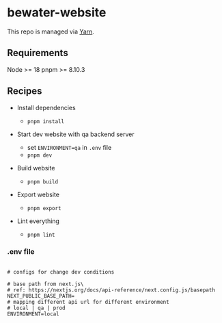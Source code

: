 # bewater-website

This repo is managed via [Yarn](https://yarnpkg.com).

## Requirements
Node >= 18
pnpm >= 8.10.3

## Recipes

* Install dependencies
  * `pnpm install`

* Start dev website with qa backend server
  * set `ENVIRONMENT=qa` in `.env` file
  * `pnpm dev`

* Build website
  * `pnpm build`
* Export website
  * `pnpm export`
* Lint everything
  * `pnpm lint`


### .env file
```

# configs for change dev conditions

# base path from next.js\
# ref: https://nextjs.org/docs/api-reference/next.config.js/basepath
NEXT_PUBLIC_BASE_PATH=
# mapping different api url for different environment
# local | qa | prod
ENVIRONMENT=local
```



